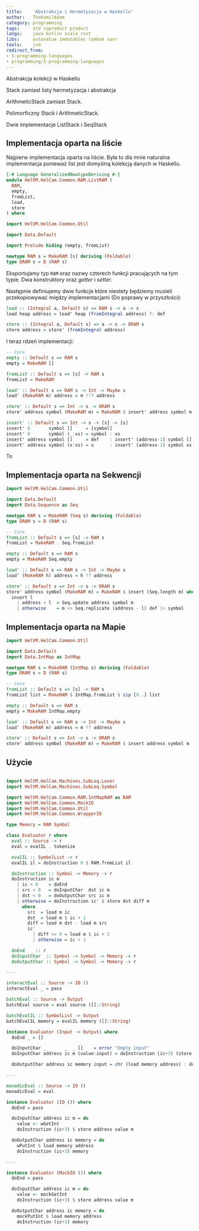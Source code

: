 ```yaml
---
title:    'Abstrakcja i Hermetyzacja w Haskellu'
author:   TheKamilAdam
category: programming
tags:     atd coproduct product
langs:    java kotlin scala rust
libs:     autovalue immutables lombok vavr
tools:    jvm
redirect_from:
- 5-programming-languages
- programming/5-programming-languages
---
```


Abstrakcja kolekcji w Haskellu 

Stack zamiast listy
hermetyzacja i abstrakcja

ArithmeticStack zamiast Stack.

Polimorficzny Stack i ArithmeticStack.

Dwie implementacje 
ListStack i SeqStack

## Implementacja oparta na liście
Najpierw implementacja oparta na liście.
Była to dla mnie naturalna implementacja ponieważ list jest domyślną kolekcją danych w Haskellu.


```haskell
{-# Language GeneralizedNewtypeDeriving #-}
module HelVM.HelCam.Common.RAM.ListRAM (
  RAM,
  empty,
  fromList,
  load,
  store
) where

import HelVM.HelCam.Common.Util

import Data.Default

import Prelude hiding (empty, fromList)

newtype RAM s = MakeRAM [s] deriving (Foldable)
type DRAM s = D (RAM s)
```

Eksportujamy typ `RAM` oraz nazwy czterech funkcji pracujących na tym typie.
Dwa konstruktory oraz *getter* i *setter*.

Następnie definiujemy dwie funkcje które niestety będziemy musieli przekopiowywać między implementacjami
(Do poprawy w przyszłości):
```haskell
load :: (Integral a, Default s) => RAM s -> a -> s
load heap address = load' heap (fromIntegral address) ?: def

store :: (Integral a, Default s) => a -> s -> DRAM s
store address = store' (fromIntegral address)
```

I teraz rdzeń implementacji:
```haskell
-- Core
empty :: Default s => RAM s
empty = MakeRAM []

fromList :: Default s => [s] -> RAM s
fromList = MakeRAM

load' :: Default s => RAM s -> Int -> Maybe s
load' (MakeRAM m) address = m !!? address

store' :: Default s => Int -> s -> DRAM s
store' address symbol (MakeRAM m) = MakeRAM $ insert' address symbol m

insert' :: Default s => Int -> s -> [s] -> [s]
insert' 0       symbol []     = [symbol]
insert' 0       symbol (_:xs) = symbol : xs
insert' address symbol []     = def    : insert' (address-1) symbol []
insert' address symbol (x:xs) = x      : insert' (address-1) symbol xs
```
To

## Implementacja oparta na Sekwencji

```haskell
import HelVM.HelCam.Common.Util

import Data.Default
import Data.Sequence as Seq

newtype RAM s = MakeRAM (Seq s) deriving (Foldable)
type DRAM s = D (RAM s)
```

```haskell
-- Core
fromList :: Default s => [s] -> RAM s
fromList = MakeRAM . Seq.fromList

empty :: Default s => RAM s
empty = MakeRAM Seq.empty

load' :: Default s => RAM s -> Int -> Maybe s
load' (MakeRAM h) address = h !? address

store' :: Default s => Int -> s -> DRAM s
store' address symbol (MakeRAM m) = MakeRAM $ insert (Seq.length m) where
  insert l
    | address < l  = Seq.update address symbol m
    | otherwise    = m <> Seq.replicate (address - l) def |> symbol
```

## Implementacja oparta na Mapie

```haskell
import HelVM.HelCam.Common.Util

import Data.Default
import Data.IntMap as IntMap

newtype RAM s = MakeRAM (IntMap s) deriving (Foldable)
type DRAM s = D (RAM s)
```

```haskell
-- Core
fromList :: Default s => [s] -> RAM s
fromList list = MakeRAM $ IntMap.fromList $ zip [0..] list

empty :: Default s => RAM s
empty = MakeRAM IntMap.empty

load' :: Default s => RAM s -> Int -> Maybe s
load' (MakeRAM m) address = m !? address

store' :: Default s => Int -> s -> DRAM s
store' address symbol (MakeRAM m) = MakeRAM $ insert address symbol m
```

## Użycie

```haskell

import HelVM.HelCam.Machines.SubLeq.Lexer
import HelVM.HelCam.Machines.SubLeq.Symbol

import HelVM.HelCam.Common.RAM.IntMapRAM as RAM
import HelVM.HelCam.Common.MockIO
import HelVM.HelCam.Common.Util
import HelVM.HelCam.Common.WrapperIO

type Memory = RAM Symbol

class Evaluator r where
  eval :: Source -> r
  eval = evalIL . tokenize

  evalIL :: SymbolList -> r
  evalIL il = doInstruction 0 $ RAM.fromList il

  doInstruction :: Symbol -> Memory -> r
  doInstruction ic m
    | ic < 0    = doEnd
    | src < 0   = doInputChar  dst ic m
    | dst < 0   = doOutputChar src ic m
    | otherwise = doInstruction ic' $ store dst diff m
      where
        src  = load m ic
        dst  = load m $ ic + 1
        diff = load m dst - load m src
        ic'
          | diff <= 0 = load m $ ic + 2
          | otherwise = ic + 3

  doEnd    :: r
  doInputChar  :: Symbol -> Symbol -> Memory -> r
  doOutputChar :: Symbol -> Symbol -> Memory -> r

----

interactEval :: Source -> IO ()
interactEval _ = pass

batchEval :: Source -> Output
batchEval source = eval source ([]::String)

batchEvalIL :: SymbolList -> Output
batchEvalIL memory = evalIL memory ([]::String)

instance Evaluator (Input -> Output) where
  doEnd _ = []

  doInputChar _       _  _ []    = error "Empty input"
  doInputChar address ic m (value:input) = doInstruction (ic+3) (store address (ord value) m) input

  doOutputChar address ic memory input = chr (load memory address) : doInstruction (ic+3) memory input

----

monadicEval :: Source -> IO ()
monadicEval = eval

instance Evaluator (IO ()) where
  doEnd = pass

  doInputChar address ic m = do
    value <- wGetInt
    doInstruction (ic+3) $ store address value m

  doOutputChar address ic memory = do
    wPutInt $ load memory address
    doInstruction (ic+3) memory

----

instance Evaluator (MockIO ()) where
  doEnd = pass

  doInputChar address ic m = do
    value <- mockGetInt
    doInstruction (ic+3) $ store address value m

  doOutputChar address ic memory = do
    mockPutInt $ load memory address
    doInstruction (ic+3) memory
```